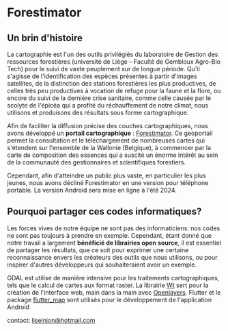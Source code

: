 # Forestimator

## Un brin d'histoire

La cartographie est l'un des outils privilégiés du laboratoire de Gestion des ressources forestières (université de Liège – Faculté de Gembloux Agro-Bio Tech) pour le suivi de vaste peuplement sur de longue période. 
Qu'il s'agisse de l'identification des espèces présentes à partir d'images satellites, de la distinction des stations forestières les plus productives, de celles très peu productives à vocation de refuge pour la faune et la flore, ou encore du suivi de la dernière crise sanitaire, comme celle causée par le scolyte de l'épicéa qui a profité du réchauffement de notre climat, nous utilisons et produisons des résultats sous forme cartographique.

Afin de faciliter la diffusion précise des couches cartographiques, nous avons développé un **portail cartographique** : [Forestimator](https://forestimator.gembloux.ulg.ac.be/). 
Ce geoportail permet la consultation et le téléchargement de nombreuses cartes qui s'étendent sur l'ensemble de la Wallonie (Belgique), à commencer par la carte de composition des essences qui a suscité un énorme intérêt au sein de la communauté des gestionnaires et scientifiques forestiers.

Cependant, afin d'atteindre un public plus vaste, en particulier les plus jeunes, nous avons décliné Forestimator en une version pour téléphone portable. La version Android sera mise en ligne à l'été 2024.

## Pourquoi partager ces codes informatiques?

Les forces vives de notre équipe ne sont pas des informaticiens: nos codes ne sont pas toujours à prendre en exemple. 
Cependant, étant donné que notre travail a largement **bénéficié de librairies open source**, il est essentiel de partager les résultats, que ce soit pour exprimer une certaine reconnaissance envers les créateurs des outils que nous utilisons, ou pour inspirer d'autres développeurs qui souhaiteraient avoir un exemple.

GDAL est utilisé de manière intensive pour les traitements cartographiques, tels que le calcul de cartes aux format raster. La librairie [Wt](https://www.webtoolkit.eu/wt) sert pour la création de l'interface web, main dans la main avec [Openlayers](https://openlayers.org/). Flutter et le package [flutter_map](https://pub.dev/packages/flutter_map) sont utilisés pour le développement de l'application Android

contact: liseinjon@hotmail.com
